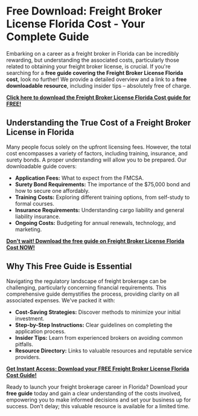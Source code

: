 # Free Download: Freight Broker License Florida Cost - Your Complete Guide

Embarking on a career as a freight broker in Florida can be incredibly rewarding, but understanding the associated costs, particularly those related to obtaining your freight broker license, is crucial. If you're searching for a **free guide covering the Freight Broker License Florida cost**, look no further! We provide a detailed overview and a link to a **free downloadable resource**, including insider tips – absolutely free of charge.

[**Click here to download the Freight Broker License Florida Cost guide for FREE!**](https://udemywork.com/freight-broker-license-florida-cost)

## Understanding the True Cost of a Freight Broker License in Florida

Many people focus solely on the upfront licensing fees. However, the total cost encompasses a variety of factors, including training, insurance, and surety bonds. A proper understanding will allow you to be prepared. Our downloadable guide covers:

*   **Application Fees:** What to expect from the FMCSA.
*   **Surety Bond Requirements:** The importance of the $75,000 bond and how to secure one affordably.
*   **Training Costs:** Exploring different training options, from self-study to formal courses.
*   **Insurance Requirements:** Understanding cargo liability and general liability insurance.
*   **Ongoing Costs:** Budgeting for annual renewals, technology, and marketing.

[**Don't wait! Download the free guide on Freight Broker License Florida Cost NOW!**](https://udemywork.com/freight-broker-license-florida-cost)

## Why This Free Guide is Essential

Navigating the regulatory landscape of freight brokerage can be challenging, particularly concerning financial requirements. This comprehensive guide demystifies the process, providing clarity on all associated expenses. We've packed it with:

*   **Cost-Saving Strategies:** Discover methods to minimize your initial investment.
*   **Step-by-Step Instructions:** Clear guidelines on completing the application process.
*   **Insider Tips:** Learn from experienced brokers on avoiding common pitfalls.
*   **Resource Directory:** Links to valuable resources and reputable service providers.

[**Get Instant Access: Download your FREE Freight Broker License Florida Cost Guide!**](https://udemywork.com/freight-broker-license-florida-cost)

Ready to launch your freight brokerage career in Florida? Download your **free guide** today and gain a clear understanding of the costs involved, empowering you to make informed decisions and set your business up for success. Don’t delay; this valuable resource is available for a limited time.
